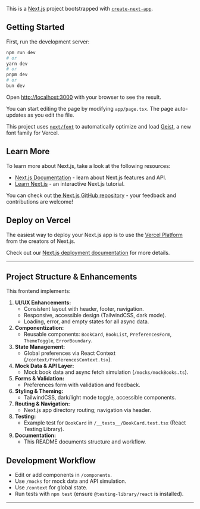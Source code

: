 This is a [Next.js](https://nextjs.org) project bootstrapped with [`create-next-app`](https://nextjs.org/docs/app/api-reference/cli/create-next-app).

## Getting Started

First, run the development server:

```bash
npm run dev
# or
yarn dev
# or
pnpm dev
# or
bun dev
```

Open [http://localhost:3000](http://localhost:3000) with your browser to see the result.

You can start editing the page by modifying `app/page.tsx`. The page auto-updates as you edit the file.

This project uses [`next/font`](https://nextjs.org/docs/app/building-your-application/optimizing/fonts) to automatically optimize and load [Geist](https://vercel.com/font), a new font family for Vercel.

## Learn More

To learn more about Next.js, take a look at the following resources:

- [Next.js Documentation](https://nextjs.org/docs) - learn about Next.js features and API.
- [Learn Next.js](https://nextjs.org/learn) - an interactive Next.js tutorial.

You can check out [the Next.js GitHub repository](https://github.com/vercel/next.js) - your feedback and contributions are welcome!

## Deploy on Vercel

The easiest way to deploy your Next.js app is to use the [Vercel Platform](https://vercel.com/new?utm_medium=default-template&filter=next.js&utm_source=create-next-app&utm_campaign=create-next-app-readme) from the creators of Next.js.

Check out our [Next.js deployment documentation](https://nextjs.org/docs/app/building-your-application/deploying) for more details.

---

## Project Structure & Enhancements

This frontend implements:

1. **UI/UX Enhancements:**
   - Consistent layout with header, footer, navigation.
   - Responsive, accessible design (TailwindCSS, dark mode).
   - Loading, error, and empty states for all async data.
2. **Componentization:**
   - Reusable components: `BookCard`, `BookList`, `PreferencesForm`, `ThemeToggle`, `ErrorBoundary`.
3. **State Management:**
   - Global preferences via React Context (`/context/PreferencesContext.tsx`).
4. **Mock Data & API Layer:**
   - Mock book data and async fetch simulation (`/mocks/mockBooks.ts`).
5. **Forms & Validation:**
   - Preferences form with validation and feedback.
6. **Styling & Theming:**
   - TailwindCSS, dark/light mode toggle, accessible components.
7. **Routing & Navigation:**
   - Next.js app directory routing; navigation via header.
8. **Testing:**
   - Example test for `BookCard` in `/__tests__/BookCard.test.tsx` (React Testing Library).
9. **Documentation:**
   - This README documents structure and workflow.

## Development Workflow
- Edit or add components in `/components`.
- Use `/mocks` for mock data and API simulation.
- Use `/context` for global state.
- Run tests with `npm test` (ensure `@testing-library/react` is installed).

---
